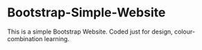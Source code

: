 # Bootstrap-Simple-Website
This is a simple Bootstrap Website. Coded just for design, colour-combination learning.
